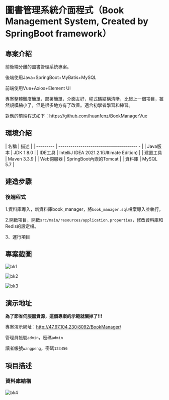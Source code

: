 # 圖書管理系統介面程式（Book Management System, Created by SpringBoot framework）

## 專案介紹

前後端分離的圖書管理系統專案。

後端使用Java+SpringBoot+MyBatis+MySQL

前端使用Vue+Axios+Element UI

專案整體難度簡單，部署簡單，介面友好，程式碼結構清晰，比起上一個項目，雖然規模縮小了，但是很多地方有了改善。適合初學者學習和練習。

對應的前端程式如下：https://github.com/huanfenz/BookManagerVue

## 環境介紹

| 名稱 | 描述 |
| --------- | --------------------------------------- - |
| Java版本 | JDK 1.8.0 |
| IDE工具 | IntelliJ IDEA 2021.2.1(Ultimate Edition) |
| 建置工具 | Maven 3.3.9 |
| Web伺服器 | SpringBoot內嵌的Tomcat |
| 資料庫 | MySQL 5.7 |

## 建造步驟

### 後端程式

1.資料庫導入，新資料庫book_manager，將`book_manager.sql`檔案導入並執行。

2.開啟項目，開啟`src/main/resources/application.properties`，修改資料庫和Redis的設定檔。

3、運行項目

## 專案截圖

![bk1](https://github.com/huanfenz/BookManager2/assets/49386166/98084dde-9715-4ff4-95d5-31490d395675)


![bk2](https://github.com/huanfenz/BookManager2/assets/49386166/eb9e8f50-8a86-42c6-9e29-961193c32610)


![bk3](https://github.com/huanfenz/BookManager2/assets/49386166/f1c63765-0930-4eff-8e8a-129d9d51e888)


## 演示地址

**為了節省伺服器資源，這個專案的示範就關掉了!!!**

專案演示網址：http://47.97.104.230:8092/BookManager/

管理員帳號`admin`，密碼`admin`

讀者帳號`wangpeng`，密碼`123456`

## 項目描述

### 資料庫結構

![bk4](https://github.com/huanfenz/BookManager2/assets/49386166/1df726b7-97a0-4b8d-a59e-8373ec92f721)


